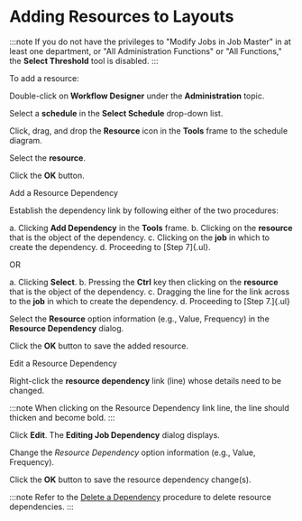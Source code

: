 # Adding Resources to Layouts

:::note
If you do not have the privileges to "Modify Jobs in Job Master" in at least one department, or "All Administration Functions" or "All Functions," the **Select Threshold** tool is disabled.
:::

To add a resource:

Double-click on **Workflow Designer** under the **Administration**
topic.

Select a **schedule** in the **Select Schedule** drop-down list.

Click, drag, and drop the **Resource** icon in the **Tools** frame to
the schedule diagram.

Select the **resource**.

Click the **OK** button.

Add a Resource Dependency

Establish the dependency link by following either of the two procedures:

a.  Clicking **Add Dependency** in the **Tools** frame.
b.  Clicking on the **resource** that is the object of the dependency.
c.  Clicking on the **job** in which to create the dependency.
d.  Proceeding to [Step 7]{.ul}.

OR

a.  Clicking **Select**.
b.  Pressing the **Ctrl** key then clicking on the **resource** that is
    the object of the dependency.
c.  Dragging the line for the link across to the **job** in which to
    create the dependency.
d.  Proceeding to [Step 7.]{.ul}

Select the **Resource** option information (e.g., Value, Frequency) in
the **Resource Dependency** dialog.

Click the **OK** button to save the added resource.

Edit a Resource Dependency

Right-click the **resource dependency** link (line) whose details need
to be changed.

:::note
When clicking on the Resource Dependency link line, the line should thicken and become bold.
:::

Click **Edit**. The **Editing Job Dependency** dialog displays.

Change the *Resource Dependency* option information (e.g., Value,
Frequency).

Click the **OK** button to save the resource dependency change(s).

:::note
Refer to the [Delete a Dependency](Adding-Jobs-to-Schedule-Layouts.md#Delete_a_Dependency) procedure to delete resource dependencies.
:::
